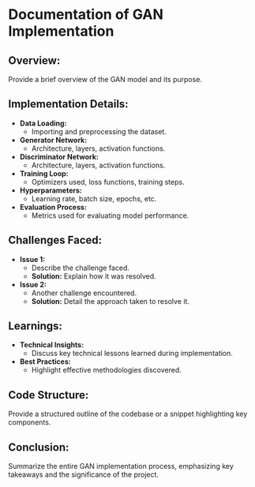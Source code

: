 # Documentation of GAN Implementation

## Overview:
Provide a brief overview of the GAN model and its purpose.

## Implementation Details:
- **Data Loading:**
  - Importing and preprocessing the dataset.
- **Generator Network:**
  - Architecture, layers, activation functions.
- **Discriminator Network:**
  - Architecture, layers, activation functions.
- **Training Loop:**
  - Optimizers used, loss functions, training steps.
- **Hyperparameters:**
  - Learning rate, batch size, epochs, etc.
- **Evaluation Process:**
  - Metrics used for evaluating model performance.

## Challenges Faced:
- **Issue 1:**
  - Describe the challenge faced.
  - **Solution:** Explain how it was resolved.
- **Issue 2:**
  - Another challenge encountered.
  - **Solution:** Detail the approach taken to resolve it.

## Learnings:
- **Technical Insights:**
  - Discuss key technical lessons learned during implementation.
- **Best Practices:**
  - Highlight effective methodologies discovered.

## Code Structure:
Provide a structured outline of the codebase or a snippet highlighting key components.

## Conclusion:
Summarize the entire GAN implementation process, emphasizing key takeaways and the significance of the project.
